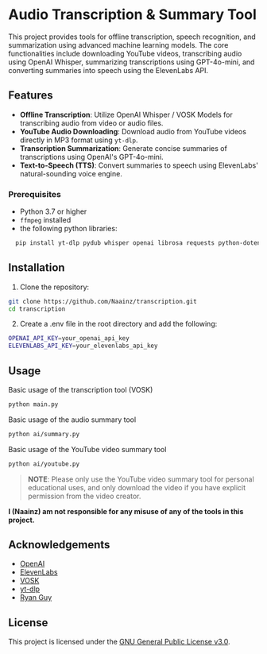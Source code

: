 # Audio Transcription & Summary Tool
This project provides tools for offline transcription, speech recognition, and summarization using advanced machine learning models. The core functionalities include downloading YouTube videos, transcribing audio using OpenAI Whisper, summarizing transcriptions using GPT-4o-mini, and converting summaries into speech using the ElevenLabs API.

## Features

- **Offline Transcription**: Utilize OpenAI Whisper / VOSK Models for transcribing audio from video or audio files.
- **YouTube Audio Downloading**: Download audio from YouTube videos directly in MP3 format using `yt-dlp`.
- **Transcription Summarization**: Generate concise summaries of transcriptions using OpenAI's GPT-4o-mini.
- **Text-to-Speech (TTS)**: Convert summaries to speech using ElevenLabs' natural-sounding voice engine.

### Prerequisites

- Python 3.7 or higher
- `ffmpeg` installed
- the following python libraries:
```bash 
  pip install yt-dlp pydub whisper openai librosa requests python-dotenv
  ```

## Installation

1. Clone the repository:
```bash
git clone https://github.com/Naainz/transcription.git
cd transcription
```

2. Create a .env file in the root directory and add the following:
```bash
OPENAI_API_KEY=your_openai_api_key
ELEVENLABS_API_KEY=your_elevenlabs_api_key
```

## Usage

Basic usage of the transcription tool (VOSK)
```bash
python main.py
```

Basic usage of the audio summary tool
```bash
python ai/summary.py
```

Basic usage of the YouTube video summary tool
```bash
python ai/youtube.py
```

> **NOTE**: Please only use the YouTube video summary tool for personal educational uses, and only download the video if you have explicit permission from the video creator.

**I (Naainz) am not responsible for any misuse of any of the tools in this project.**

## Acknowledgements

- [OpenAI](https://openai.com)
- [ElevenLabs](https://elevenlabs.com)
- [VOSK](https://alphacephei.com/vosk/)
- [yt-dlp](https://github.com/yt-dlp/yt-dlp)
- [Ryan Guy](https://www.youtube.com/watch?v=JhU0yO43b6o)

## License

This project is licensed under the [GNU General Public License v3.0](https://www.gnu.org/licenses/gpl-3.0.en.html).

